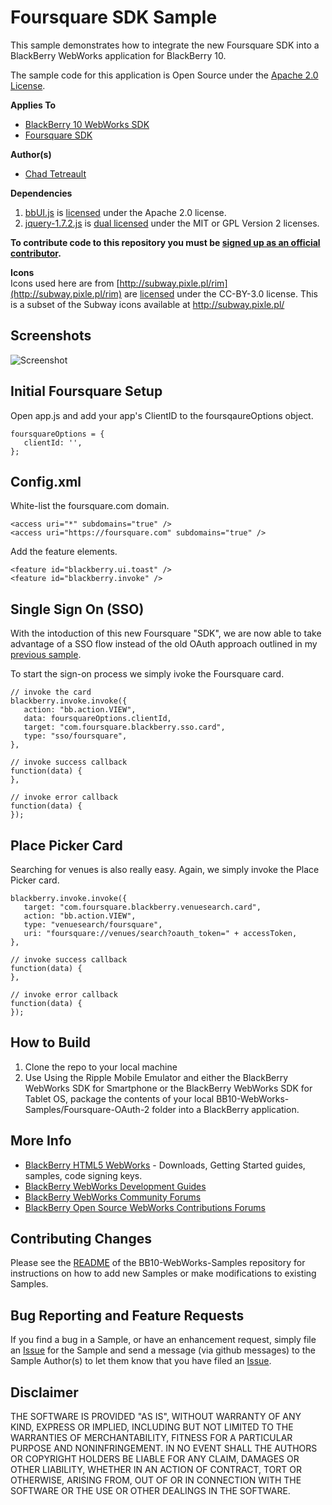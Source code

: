# Foursquare SDK Sample

This sample demonstrates how to integrate the new Foursquare SDK into a BlackBerry WebWorks application for BlackBerry 10.

The sample code for this application is Open Source under the [Apache 2.0 License](http://www.apache.org/licenses/LICENSE-2.0.html).

**Applies To**

* [BlackBerry 10 WebWorks SDK](https://developer.blackberry.com/html5/download/sdk) 
* [Foursquare SDK](http://engineering.foursquare.com/2013/01/31/native-app-integration-like-never-before-the-foursquare-for-blackberry-10-sdk/)

**Author(s)** 

* [Chad Tetreault](http://www.twitter.com/chadtatro)

**Dependencies**

1. [bbUI.js](https://github.com/blackberry/bbUI.js) is [licensed](https://github.com/blackberry/bbUI.js/blob/master/LICENSE) under the Apache 2.0 license.
2. [jquery-1.7.2.js](http://code.jquery.com/jquery-1.7.2.js) is [dual licensed](http://jquery.org/license/) under the MIT or GPL Version 2 licenses.

**To contribute code to this repository you must be [signed up as an official contributor](http://blackberry.github.com/howToContribute.html).**

**Icons**<br/>
Icons used here are from [http://subway.pixle.pl/rim](http://subway.pixle.pl/rim) are [licensed](http://creativecommons.org/licenses/by/3.0/) under the CC-BY-3.0 license.  This is a subset of the Subway icons available at http://subway.pixle.pl/

## Screenshots 

![Screenshot](https://raw.github.com/ctetreault/BB10-WebWorks-Samples/master/Foursquare-SDK/screenshot.png)

## Initial Foursquare Setup

Open app.js and add your app's ClientID to the foursqaureOptions object.

```
foursquareOptions = {
   clientId: '',
};
```
## Config.xml 

White-list the foursquare.com domain.

```
<access uri="*" subdomains="true" />
<access uri="https://foursquare.com" subdomains="true" />    
```

Add the feature elements.
```
<feature id="blackberry.ui.toast" />
<feature id="blackberry.invoke" />
```

## Single Sign On (SSO)

With the intoduction of this new Foursquare "SDK", we are now able to take advantage of a SSO flow instead of the old OAuth approach outlined in my [previous sample](https://github.com/blackberry/BB10-WebWorks-Samples/tree/master/Foursquare-OAuth-2).

To start the sign-on process we simply ivoke the Foursquare card.

```
// invoke the card
blackberry.invoke.invoke({
   action: "bb.action.VIEW",
   data: foursquareOptions.clientId,
   target: "com.foursquare.blackberry.sso.card",
   type: "sso/foursquare",
}, 

// invoke success callback
function(data) {
},

// invoke error callback
function(data) {
});

```

## Place Picker Card

Searching for venues is also really easy.  Again, we simply invoke the Place Picker card.
		
```
blackberry.invoke.invoke({
   target: "com.foursquare.blackberry.venuesearch.card",
   action: "bb.action.VIEW",
   type: "venuesearch/foursquare",
   uri: "foursquare://venues/search?oauth_token=" + accessToken,
},

// invoke success callback
function(data) {
},

// invoke error callback
function(data) {
});
```

## How to Build

1. Clone the repo to your local machine
2. Use Using the Ripple Mobile Emulator and either the BlackBerry WebWorks SDK for Smartphone or the BlackBerry WebWorks SDK for Tablet OS, package the contents of your local BB10-WebWorks-Samples/Foursquare-OAuth-2 folder into a BlackBerry application.

## More Info

* [BlackBerry HTML5 WebWorks](https://bdsc.webapps.blackberry.com/html5/) - Downloads, Getting Started guides, samples, code signing keys.
* [BlackBerry WebWorks Development Guides](https://bdsc.webapps.blackberry.com/html5/documentation)
* [BlackBerry WebWorks Community Forums](http://supportforums.blackberry.com/t5/Web-and-WebWorks-Development/bd-p/browser_dev)
* [BlackBerry Open Source WebWorks Contributions Forums](http://supportforums.blackberry.com/t5/BlackBerry-WebWorks/bd-p/ww_con)


## Contributing Changes

Please see the [README](https://github.com/blackberry/BB10-WebWorks-Samples) of the BB10-WebWorks-Samples repository for instructions on how to add new Samples or make modifications to existing Samples.


## Bug Reporting and Feature Requests

If you find a bug in a Sample, or have an enhancement request, simply file an [Issue](https://github.com/blackberry/BB10-WebWorks-Samples/issues) for the Sample and send a message (via github messages) to the Sample Author(s) to let them know that you have filed an [Issue](https://github.com/blackberry/BB10-WebWorks-Samples/issues).

## Disclaimer

THE SOFTWARE IS PROVIDED "AS IS", WITHOUT WARRANTY OF ANY KIND, EXPRESS OR IMPLIED, INCLUDING BUT NOT LIMITED TO THE WARRANTIES OF MERCHANTABILITY, FITNESS FOR A PARTICULAR PURPOSE AND NONINFRINGEMENT. IN NO EVENT SHALL THE AUTHORS OR COPYRIGHT HOLDERS BE LIABLE FOR ANY CLAIM, DAMAGES OR OTHER LIABILITY, WHETHER IN AN ACTION OF CONTRACT, TORT OR OTHERWISE, ARISING FROM, OUT OF OR IN CONNECTION WITH THE SOFTWARE OR THE USE OR OTHER DEALINGS IN THE SOFTWARE.
